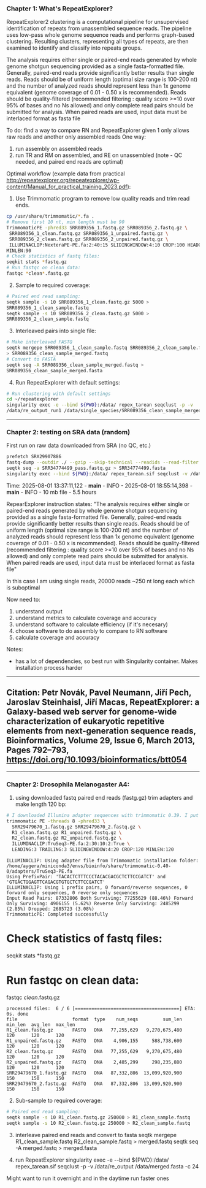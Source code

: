 ### Chapter 1: What's RepeatExplorer?
RepeatExplorer2 clustering is a computational pipeline for unsupervised identification of repeats from unassembled sequence reads. 
The pipeline uses low-pass whole genome sequence reads and performs graph-based clustering. 
Resulting clusters, representing all types of repeats, are then examined to identify and classify into repeats groups.

The analysis requires either single or paired-end reads generated by whole genome shotgun sequencing provided as a single fasta-formatted file.
Generally, paired-end reads provide significantly better results than single reads. 
Reads should be of uniform length (optimal size range is 100-200 nt) 
and the number of analyzed reads should represent less than 1x genome equivalent (genome coverage of 0.01 - 0.50 x is recommended). 
Reads should be quality-filtered (recommended filtering : quality score >=10 over 95% of bases and no Ns allowed)
and only complete read pairs should be submitted for analysis. 
When paired reads are used, input data must be interlaced format as fasta file

To do:
find a way to compare RN and RepeatExplorer given 1 only allows raw reads and another only assembled reads
One way: 
1) run assembly on assembled reads
2) run TR and RM on assembled, and RE on unassembled (note - QC needed, and paired end reads are optimal)


Optimal workflow (example data from practical http://repeatexplorer.org/repeatexplorer/wp-content/Manual_for_practical_training_2023.pdf):
1) Use Trimmomatic program to remove low quality reads and trim read ends. 
```bash
cp /usr/share/trimmomatic/*.fa .
# Remove first 10 nt, min length must be 90
TrimmomaticPE -phred33 SRR089356_1.fastq.gz SRR089356_2.fastq.gz \
 SRR089356_1_clean.fastq.gz SRR089356_1_unpaired.fastq.gz \
 SRR089356_2_clean.fastq.gz SRR089356_2_unpaired.fastq.gz \
 ILLUMINACLIP:NexteraPE-PE.fa:2:40:15 SLIDINGWINDOW:4:10 CROP:100 HEADCROP:10
MINLEN:90
# Check statistics of fastq files:
seqkit stats *fastq.gz
# Run fastqc on clean data:
fastqc *clean*.fastq.gz
```

2) Sample to required coverage:
```bash
# Paired end read sampling:
seqtk sample -s 10 SRR089356_1_clean.fastq.gz 5000 >
SRR089356_1_clean_sample.fastq
seqtk sample -s 10 SRR089356_2_clean.fastq.gz 5000 >
SRR089356_2_clean_sample.fastq
```

3) Interleaved pairs into single file:
```bash
# Make interleaved FASTQ
seqtk mergepe SRR089356_1_clean_sample.fastq SRR089356_2_clean_sample.fastq
> SRR089356_clean_sample_merged.fastq
# Convert to FASTA
seqtk seq -A SRR089356_clean_sample_merged.fastq >
SRR089356_clean_sample_merged.fasta
```

4) Run RepeatExplorer with default settings:
```bash
# Run clustering with default settings
cd ~/repeatexplorer
singularity exec -e --bind ${PWD}:/data/ repex_tarean seqclust -p -v
/data/re_output_run1 /data/single_species/SRR089356_clean_sample_merged.fasta
```

---
### Chapter 2: testing on SRA data (random)
First run on raw data downloaded from SRA (no QC, etc.)
```bash
prefetch SRX29907886
fastq-dump --outdir ./ --gzip --skip-technical --readids --read-filter pass --dumpbase --split-3 SRR34774499.sra
seqtk seq -a SRR34774499_pass.fastq.gz > SRR34774499.fasta
singularity exec --bind ${PWD}:/data/ repex_tarean.sif seqclust -v /data/re_output /data/SRR34774499.fasta
```

Time:
2025-08-01 13:37:11,122 - __main__ - INFO -
2025-08-01 18:55:14,398 - __main__ - INFO -
10 mb file - 5.5 hours

RepearExplorer instruction states:
"The analysis requires either single or paired-end reads generated by whole genome shotgun sequencing provided as a single fasta-formatted file. Generally, paired-end reads provide significantly better results than single reads. Reads should be of uniform length (optimal size range is 100-200 nt) and the number of analyzed reads should represent less than 1x genome equivalent (genome coverage of 0.01 - 0.50 x is recommended). Reads should be quality-filtered (recommended filtering : quality score >=10 over 95% of bases and no Ns allowed) and only complete read pairs should be submitted for analysis. When paired reads are used, input data must be interlaced format as fasta file"

In this case I am using single reads, 20000 reads ~250 nt long each which is suboptimal

Now need to:
1) understand output
2) understand metrics to calculate coverage and accuracy
3) understand software to calculate efficiency (if it's necesary)
4) choose software to do assembly to compare to RN software
5) calculate coverage and accuracy

Notes:
- has a lot of dependencies, so best run with Singularity container. Makes installation process harder

-----
Citation:
Petr Novák, Pavel Neumann, Jiří Pech, Jaroslav Steinhaisl, Jiří Macas, RepeatExplorer: a Galaxy-based web server for genome-wide characterization of eukaryotic repetitive elements from next-generation sequence reads, Bioinformatics, Volume 29, Issue 6, March 2013, Pages 792–793, https://doi.org/10.1093/bioinformatics/btt054
-----

---
### Chapter 2: Drosophila Melanogaster A4:
1) using downloaded fastq paired end reads (fastg.gz) trim adapters and make length 120 bp:

```bash
# I downloaded Illumina adapter sequences with trimmomatic 0.39. I put it into raw_QC folder and copied fastq.gz files in there as well. Since I used conda installation of trimmomatic it used adapters that come with the software from conda and downloading adapters was not necesary
trimmomatic PE -threads 8 -phred33 \
  SRR29479670_1.fastq.gz SRR29479670_2.fastq.gz \
  R1_clean.fastq.gz R1_unpaired.fastq.gz \
  R2_clean.fastq.gz R2_unpaired.fastq.gz \
  ILLUMINACLIP:TruSeq3-PE.fa:2:30:10:2:True \
  LEADING:3 TRAILING:3 SLIDINGWINDOW:4:20 CROP:120 MINLEN:120
```

```output
ILLUMINACLIP: Using adapter file from Trimmomatic installation folder: /home/aygera/miniconda3/envs/bioinfo/share/trimmomatic-0.40-0/adapters/TruSeq3-PE.fa
Using PrefixPair: 'TACACTCTTTCCCTACACGACGCTCTTCCGATCT' and 'GTGACTGGAGTTCAGACGTGTGCTCTTCCGATCT'
ILLUMINACLIP: Using 1 prefix pairs, 0 forward/reverse sequences, 0 forward only sequences, 0 reverse only sequences
Input Read Pairs: 87332806 Both Surviving: 77255629 (88.46%) Forward Only Surviving: 4906155 (5.62%) Reverse Only Surviving: 2485299 (2.85%) Dropped: 2685723 (3.08%)
TrimmomaticPE: Completed successfully
```

# Check statistics of fastq files:
seqkit stats *fastq.gz
# Run fastqc on clean data:
fastqc *clean*.fastq.gz

```output
processed files:  6 / 6 [======================================] ETA: 0s. done
file                    format  type    num_seqs         sum_len  min_len  avg_len  max_len
R1_clean.fastq.gz       FASTQ   DNA   77,255,629   9,270,675,480      120      120      120
R1_unpaired.fastq.gz    FASTQ   DNA    4,906,155     588,738,600      120      120      120
R2_clean.fastq.gz       FASTQ   DNA   77,255,629   9,270,675,480      120      120      120
R2_unpaired.fastq.gz    FASTQ   DNA    2,485,299     298,235,880      120      120      120
SRR29479670_1.fastq.gz  FASTQ   DNA   87,332,806  13,099,920,900      150      150      150
SRR29479670_2.fastq.gz  FASTQ   DNA   87,332,806  13,099,920,900      150      150      150
```

2) Sub-sample to required coverage:
```bash
# Paired end read sampling:
seqtk sample -s 10 R1_clean.fastq.gz 250000 > R1_clean_sample.fastq
seqtk sample -s 10 R2_clean.fastq.gz 250000 > R2_clean_sample.fastq
```

3) interleave paired end reads and convert to fasta
seqtk mergepe R1_clean_sample.fastq R2_clean_sample.fastq > merged.fastq
seqtk seq -A merged.fastq > merged.fasta

4) run RepeatExplorer
singularity exec -e --bind ${PWD}:/data/ repex_tarean.sif seqclust -p -v /data/re_output /data/merged.fasta -c 24

Might want to run it overnight and in the daytime run faster ones
